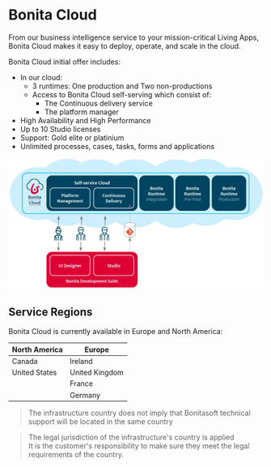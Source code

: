 # Bonita Cloud
From our business intelligence service to your mission-critical Living Apps, Bonita Cloud makes it easy to deploy, operate, and scale in the cloud.

Bonita Cloud initial offer includes:
* In our cloud:
  * 3 runtimes: One production and Two non-productions
  * Access to Bonita Cloud self-serving which consist of:
    * The Continuous delivery service
    * The platform manager
* High Availability and High Performance
* Up to 10 Studio licenses
* Support: Gold elite or platinium
* Unlimited processes, cases, tasks, forms and applications

![Overview](images/BCLDOverview.png)

## Service Regions
Bonita Cloud is currently available in Europe and North America:

| North America | Europe         |
| ------------- | -------------- |
| Canada        | Ireland        |
| United States | United Kingdom |
|               | France         |
|               | Germany        |

> The infrastructure country does not imply that Bonitasoft technical support will be located in the same country

> The legal jurisdiction of the infrastructure's country is applied <br/> It is the customer's responsibility to make sure they meet the legal requirements of the country.
